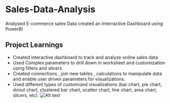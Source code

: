 # Sales-Data-Analysis
Analysed E-commerce sales Data created an Interractive Dashboard using PowerBI
## Project Learnings
* Created interactive dashboard to track and analyze online sales data
* Used Complex parameters to drill down in worksheet and customization using filters and slicers
* Created connections , join new tables , calculations to manipulate data and enable user driven 
  parameters for visualizations.
* Used different types of customized visualizations (bar chart, pie chart, donut chart, clustered 
  bar chart, scatter chart, line chart, area chart, slicers, etc).
![Alt text](URL)
